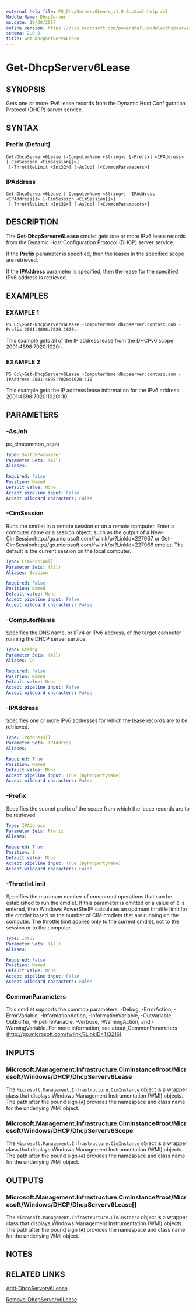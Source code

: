 ```yaml
---
external help file: PS_DhcpServerv6Lease_v1.0.0.cdxml-help.xml
Module Name: DhcpServer
ms.date: 10/30/2017
online version: https://docs.microsoft.com/powershell/module/dhcpserver/get-dhcpserverv6lease?view=windowsserver2012r2-ps&wt.mc_id=ps-gethelp
schema: 2.0.0
title: Get-DhcpServerv6Lease
---
```


# Get-DhcpServerv6Lease

## SYNOPSIS
Gets one or more IPv6 lease records from the Dynamic Host Configuration Protocol (DHCP) server service.

## SYNTAX

### Prefix (Default)
```
Get-DhcpServerv6Lease [-ComputerName <String>] [-Prefix] <IPAddress> [-CimSession <CimSession[]>]
 [-ThrottleLimit <Int32>] [-AsJob] [<CommonParameters>]
```

### IPAddress
```
Get-DhcpServerv6Lease [-ComputerName <String>] -IPAddress <IPAddress[]> [-CimSession <CimSession[]>]
 [-ThrottleLimit <Int32>] [-AsJob] [<CommonParameters>]
```

## DESCRIPTION
The **Get-DhcpServerv6Lease** cmdlet gets one or more IPv6 lease records from the Dynamic Host Configuration Protocol (DHCP) server service.

If the **Prefix** parameter is specified, then the leases in the specified scope are retrieved.

If the **IPAddress** parameter is specified, then the lease for the specified IPv6 address is retrieved.

## EXAMPLES

### EXAMPLE 1
```
PS C:\>Get-DhcpServerv6Lease -ComputerName dhcpserver.contoso.com -Prefix 2001:4898:7020:1020::
```

This example gets all of the IP address lease from the DHCPv6 scope 2001:4898:7020:1020::.

### EXAMPLE 2
```
PS C:\>Get-DhcpServerv6Lease -ComputerName dhcpserver.contoso.com -IPAddress 2001:4898:7020:1020::10
```

This example gets the IP address lease information for the IPv6 address 2001:4898:7020:1020::10.

## PARAMETERS

### -AsJob
ps_cimcommon_asjob

```yaml
Type: SwitchParameter
Parameter Sets: (All)
Aliases: 

Required: False
Position: Named
Default value: None
Accept pipeline input: False
Accept wildcard characters: False
```

### -CimSession
Runs the cmdlet in a remote session or on a remote computer.
Enter a computer name or a session object, such as the output of a New-CimSessionhttp://go.microsoft.com/fwlink/p/?LinkId=227967 or Get-CimSessionhttp://go.microsoft.com/fwlink/p/?LinkId=227966 cmdlet.
The default is the current session on the local computer.

```yaml
Type: CimSession[]
Parameter Sets: (All)
Aliases: Session

Required: False
Position: Named
Default value: None
Accept pipeline input: False
Accept wildcard characters: False
```

### -ComputerName
Specifies the DNS name, or IPv4 or IPv6 address, of the target computer running the DHCP server service.

```yaml
Type: String
Parameter Sets: (All)
Aliases: Cn

Required: False
Position: Named
Default value: None
Accept pipeline input: False
Accept wildcard characters: False
```

### -IPAddress
Specifies one or more IPv6 addresses for which the lease records are to be retrieved.

```yaml
Type: IPAddress[]
Parameter Sets: IPAddress
Aliases: 

Required: True
Position: Named
Default value: None
Accept pipeline input: True (ByPropertyName)
Accept wildcard characters: False
```

### -Prefix
Specifies the subnet prefix of the scope from which the lease records are to be retrieved.

```yaml
Type: IPAddress
Parameter Sets: Prefix
Aliases: 

Required: True
Position: 1
Default value: None
Accept pipeline input: True (ByPropertyName)
Accept wildcard characters: False
```

### -ThrottleLimit
Specifies the maximum number of concurrent operations that can be established to run the cmdlet.
If this parameter is omitted or a value of `0` is entered, then Windows PowerShell® calculates an optimum throttle limit for the cmdlet based on the number of CIM cmdlets that are running on the computer.
The throttle limit applies only to the current cmdlet, not to the session or to the computer.

```yaml
Type: Int32
Parameter Sets: (All)
Aliases: 

Required: False
Position: Named
Default value: None
Accept pipeline input: False
Accept wildcard characters: False
```

### CommonParameters
This cmdlet supports the common parameters: -Debug, -ErrorAction, -ErrorVariable, -InformationAction, -InformationVariable, -OutVariable, -OutBuffer, -PipelineVariable, -Verbose, -WarningAction, and -WarningVariable. For more information, see about_CommonParameters (http://go.microsoft.com/fwlink/?LinkID=113216).

## INPUTS

### Microsoft.Management.Infrastructure.CimInstance#root/Microsoft/Windows/DHCP/DhcpServerv6Lease
The `Microsoft.Management.Infrastructure.CimInstance` object is a wrapper class that displays Windows Management Instrumentation (WMI) objects.
The path after the pound sign (`#`) provides the namespace and class name for the underlying WMI object.

### Microsoft.Management.Infrastructure.CimInstance#root/Microsoft/Windows/DHCP/DhcpServerv6Scope
The `Microsoft.Management.Infrastructure.CimInstance` object is a wrapper class that displays Windows Management Instrumentation (WMI) objects.
The path after the pound sign (`#`) provides the namespace and class name for the underlying WMI object.

## OUTPUTS

### Microsoft.Management.Infrastructure.CimInstance#root/Microsoft/Windows/DHCP/DhcpServerv6Lease[]
The `Microsoft.Management.Infrastructure.CimInstance` object is a wrapper class that displays Windows Management Instrumentation (WMI) objects.
The path after the pound sign (`#`) provides the namespace and class name for the underlying WMI object.

## NOTES

## RELATED LINKS

[Add-DhcpServerv6Lease](./Add-DhcpServerv6Lease.md)

[Remove-DhcpServerv6Lease](./Remove-DhcpServerv6Lease.md)

